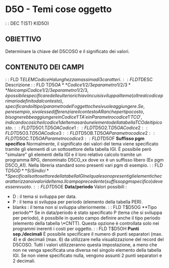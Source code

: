 # D5O - Temi cose oggetto
 :  : DEC T(ST) K(D5O)
## OBIETTIVO
Determinare la chiave del D5COSO e il significato dei valori.
## CONTENUTO DEI CAMPI
 :  : FLD T$ELEM Codice
Ha lunghezza massima di 3 caratteri.
 :  : FLD T$DESC Descrizione
 :  : FLD T$D5OA **Codice 1/2/3 e parametro 1/2/3**
Nei campi Codice 1/2/3 e parametro 1/2/3, è possibile specificare delle ulteriori chiavi in cui si sviluppa il tema (oltre al codice primario definito dal contesto), specificando il tipo/parametro dell'oggetto che si vuole aggiungere.
Se, per esempio, si volesse differenziare il contesto AR anche per tipo costo, bisognerebbe aggiungere in Codice 1 'TA' e in Parametro codice 1 'TCO', indicando così che il codice 1 del tema sarà un elemento della tabella TCO dei tipi costo.
 :  : FLD T$D5O1.T$D5OA Codice 1
 :  : FLD T$D5O2.T$D5OA Codice 2
 :  : FLD T$D5O3.T$D5OA Codice 3
 :  : FLD T$D5OB.T$D5OA Parametro codice 2
 :  : FLD T$D5OC.T$D5OA Parametro codice 3
 :  : FLD T$D5OF **Suffisso pgm specifico**
Normalmente, il significato dei valori del tema viene specificato tramite gli elementi di un sottosettore della tabella IGI. È possibile però "simulare" gli elementi della IGI e il loro relativo calcolo tramite un programma RPG, denominato D5CO_xx dove xx è un suffisso libero (Ex pgm D5CO_A1). Nella libreria standard sono presenti vari pgm di esempio.
 :  : FLD T$D5OD **S/S indici**
Specifica il sottosettore della tabella IGI nel quale sono presenti gli elementi che caratterizzano i valori del tema.
Il campo precedente (suffisso pgm specifico) deve essere vuoto.
 :  : FLD T$D5OE **Data/periodo**
Valori possibili : 
- D :  il tema si sviluppa per data.
- P :  il tema si sviluppa per periodo (elemento della tabella PER).
- blanks :  il tema non si sviluppa ulteriormente.
 :  : FLD T$D5OG **Tipo periodo**
Se in data/periodo è stato specificato P (tema che si sviluppa per periodo), è possibile in questo campo definire anche il tipo periodo (elemento della tabella \*CNTT).
Questa opzione è controllata solo nei programmi inerenti i costi per oggetto.
 :  : FLD T$D5OH **Punti sep./decimali**
È possibile specificare il numero di punti separatori (max. 4) e di decimali (max. 6) da utilizzare nella visualizzazione del record del D5COSO. Tutti i valori utilizzeranno questa impostazione, a meno che non ne venga specificata una diversa nel singolo elemento della tabella IGI. Se non viene specificato nulla, vengono assunti 2 punti separatori e 2 decimali.
